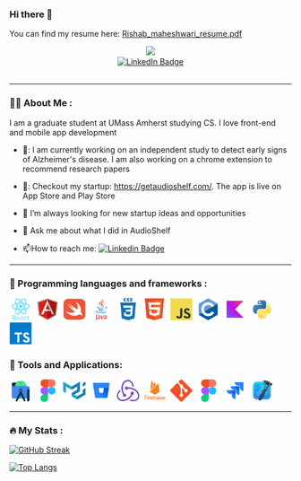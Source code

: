 ### Hi there 👋

You can find my resume here: [Rishab_maheshwari_resume.pdf](https://github.com/rishabmahesh/rishabmahesh/files/10762420/Rishab_maheshwari_resume.1.pdf)

<div id="header" align="center">
  <img src="https://media2.giphy.com/media/jdPMeyv9rn0hZHh8n9/giphy.gif?cid=ecf05e47lk98320cmtn59s5clagxat12mrguk4mqb4ktp63y&rid=giphy.gif&ct=s" width="100"/>
</div>

<div id="badges" align="center">
  <a href="https://www.linkedin.com/in/rishabmahesh/">
    <img src="https://img.shields.io/badge/LinkedIn-blue?style=for-the-badge&logo=linkedin&logoColor=white" alt="LinkedIn Badge"/>
  </a>
</div>

<div align="center">
   <img src="https://komarev.com/ghpvc/?username=rishabmahesh&style=flat-square&color=blue" alt=""/>
</div>

---

### :man_technologist: About Me :

I am a graduate student at UMass Amherst studying CS. I love front-end and mobile app development

- 🔭: I am currently working on an independent study to detect early signs of Alzheimer's disease. I am also working on a chrome extension to recommend research papers

- 👀: Checkout my startup: https://getaudioshelf.com/. The app is live on App Store and Play Store

- 👯 I’m always looking for new startup ideas and opportunities

- 💬 Ask me about what I did in AudioShelf

- :mailbox:How to reach me: [![Linkedin Badge](https://img.shields.io/badge/-rishabmahesh-blue?style=flat&logo=Linkedin&logoColor=white)](https://www.linkedin.com/in/rishabmahesh/)

---

### 🔨 Programming languages and frameworks :

<div>
  <img src="https://github.com/devicons/devicon/blob/master/icons/react/react-original-wordmark.svg" title="React" alt="React" width="40" height="40"/>&nbsp;
  <img src="https://github.com/devicons/devicon/blob/master/icons/angularjs/angularjs-original.svg" title="Angular" alt="Angular" width="40" height="40"/>&nbsp; 
  <img src="https://github.com/devicons/devicon/blob/master/icons/swift/swift-original.svg" title="Swift" alt="Swift" width="40" height="40" />&nbsp;
  <img src="https://github.com/devicons/devicon/blob/master/icons/java/java-original-wordmark.svg" title="Java" alt="Java" width="40" height="40"/>&nbsp;
  <img src="https://github.com/devicons/devicon/blob/master/icons/css3/css3-plain-wordmark.svg"  title="CSS3" alt="CSS" width="40" height="40"/>&nbsp;
  <img src="https://github.com/devicons/devicon/blob/master/icons/html5/html5-original.svg" title="HTML5" alt="HTML" width="40" height="40"/>&nbsp;
  <img src="https://github.com/devicons/devicon/blob/master/icons/javascript/javascript-original.svg" title="JavaScript" alt="JavaScript" width="40" height="40"/>&nbsp;
  <img src="https://github.com/devicons/devicon/blob/master/icons/c/c-original.svg" title="C" alt="C" width="40" height="40"/>&nbsp;
  <img src="https://github.com/devicons/devicon/blob/master/icons/kotlin/kotlin-original.svg" title="Kotlin" alt="Kotlin" width="40" height="40"/>&nbsp;
  <img src="https://github.com/devicons/devicon/blob/master/icons/python/python-original.svg" title="Python" alt="Python" width="40" height="40"/>&nbsp;
  <img src="https://github.com/devicons/devicon/blob/master/icons/typescript/typescript-original.svg" title="TypeScript" alt="TypeScript" width="40" height="40"/>&nbsp;
</div>

### 🔧 Tools and Applications:

<div>
  <img src="https://github.com/devicons/devicon/blob/master/icons/androidstudio/androidstudio-original.svg" title="Android Studio" alt="Android Studio" width="40" height="40"/>&nbsp;
  <img src="https://github.com/devicons/devicon/blob/master/icons/figma/figma-original.svg" title="Figma" alt="Figma" width="40" height="40" />&nbsp;
  <img src="https://github.com/devicons/devicon/blob/master/icons/materialui/materialui-original.svg" title="Material UI" alt="Material UI" width="40" height="40"/>&nbsp;
  <img src="https://github.com/devicons/devicon/blob/master/icons/bitbucket/bitbucket-original.svg" title="BitBucket" alt="BitBucket" width="40" height="40"/>&nbsp;
  <img src="https://github.com/devicons/devicon/blob/master/icons/redux/redux-original.svg" title="Redux" alt="Redux" width="40" height="40"/>&nbsp;
  <img src="https://github.com/devicons/devicon/blob/master/icons/firebase/firebase-plain-wordmark.svg" title="Firebase" alt="Firebase" width="40" height="40"/>&nbsp;
  <img src="https://github.com/devicons/devicon/blob/master/icons/git/git-original.svg" title="Git" alt="Git" width="40" height="40"/>&nbsp;
  <img src="https://github.com/devicons/devicon/blob/master/icons/figma/figma-original.svg" title="Figma" alt="Figma" width="40" height="40"/>&nbsp;
  <img src="https://github.com/devicons/devicon/blob/master/icons/jira/jira-original.svg" title="Jira" alt="Jira" width="40" height="40"/>&nbsp;
  <img src="https://github.com/devicons/devicon/blob/master/icons/xcode/xcode-original.svg" title="XCode" **alt="XCode" width="40" height="40"/>&nbsp;
</div>

---

### :fire: My Stats :

[![GitHub Streak](http://github-readme-streak-stats.herokuapp.com?user=rishabmahesh&theme=dark&background=000000)](https://git.io/streak-stats)

[![Top Langs](https://github-readme-stats.vercel.app/api/top-langs/?username=rishabmahesh&layout=compact&theme=vision-friendly-dark)](https://github.com/anuraghazra/github-readme-stats)




<!--
**rishabmahesh/rishabmahesh** is a ✨ _special_ ✨ repository because its `README.md` (this file) appears on your GitHub profile.

Here are some ideas to get you started:

- 🔭 I’m currently working on ...
- 🌱 I’m currently learning ...
- 👯 I’m looking to collaborate on ...
- 🤔 I’m looking for help with ...
- 💬 Ask me about ...
- 📫 How to reach me: ...
- 😄 Pronouns: ...
- ⚡ Fun fact: ...
-->
